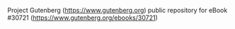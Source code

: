 Project Gutenberg (https://www.gutenberg.org) public repository for eBook #30721 (https://www.gutenberg.org/ebooks/30721)
